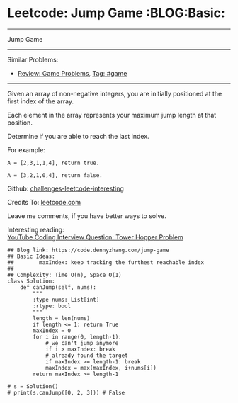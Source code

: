 # Leetcode: Jump Game     :BLOG:Basic:


---

Jump Game  

---

Similar Problems:  
-   [Review: Game Problems](https://code.dennyzhang.com/review-game), [Tag: #game](https://code.dennyzhang.com/tag/game)

---

Given an array of non-negative integers, you are initially positioned at the first index of the array.  

Each element in the array represents your maximum jump length at that position.  

Determine if you are able to reach the last index.  

For example:  

    A = [2,3,1,1,4], return true.
    
    A = [3,2,1,0,4], return false.

Github: [challenges-leetcode-interesting](https://github.com/DennyZhang/challenges-leetcode-interesting/tree/master/jump-game)  

Credits To: [leetcode.com](https://leetcode.com/problems/jump-game/description/)  

Leave me comments, if you have better ways to solve.  

Interesting reading:  
[YouTube Coding Interview Question: Tower Hopper Problem](https://www.youtube.com/watch?v=kHWy5nEfRIQ&list=PLBZBJbE_rGRVnpitdvpdY9952IsKMDuev&index=11)  

    ## Blog link: https://code.dennyzhang.com/jump-game
    ## Basic Ideas:
    ##        maxIndex: keep tracking the furthest reachable index
    ##
    ## Complexity: Time O(n), Space O(1)
    class Solution:
        def canJump(self, nums):
            """
            :type nums: List[int]
            :rtype: bool
            """
            length = len(nums)
            if length <= 1: return True
            maxIndex = 0
            for i in range(0, length-1):
                # we can't jump anymore
                if i > maxIndex: break
                # already found the target
                if maxIndex >= length-1: break
                maxIndex = max(maxIndex, i+nums[i])
            return maxIndex >= length-1
    
    # s = Solution()
    # print(s.canJump([0, 2, 3])) # False